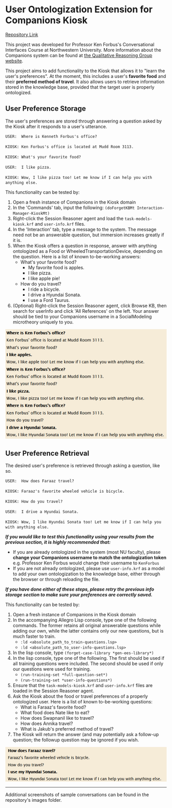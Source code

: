# User Ontologization Extension for Companions Kiosk

[Repository Link](https://github.com/swapnanildeb/EECS_396_conversational_interfaces)

This project was developed for Professor Ken Forbus's Conversational Interfaces Course at Northwestern University.
More information about the Companions system can be found at [the Qualitative Reasoning Group website](http://www.qrg.northwestern.edu/).

This project aims to add functionality to the Kiosk that allows it to "learn the user's preferences". At the moment, this includes a user's **favorite food** and their **preferred method of travel**. It also allows users to retrieve information stored in the knowledge base, provided that the target user is properly ontologized.

## User Preference Storage

The user's preferences are stored through answering a question asked by the Kiosk after it responds to a user's utterance. 
```
USER:  Where is Kenneth Forbus's office?

KIOSK: Ken Forbus's office is located at Mudd Room 3113.

KIOSK: What's your favorite food?

USER:  I like pizza.

KIOSK: Wow, I like pizza too! Let me know if I can help you with anything else.
```

This functionality can be tested by: 
1. Open a fresh instance of Companions in the Kiosk domain
2. In the 'Commands' tab, input the following: `(doForgetKBMt Interaction-Manager-KioskMt)`
3. Right-click the Session Reasoner agent and load the `task-models-kiosk.krf` and `user-info.krf` files.
4. In the 'Interaction' tab, type a message to the system. The message need not be an answerable question, but immersion increases greatly if it is.
5. When the Kiosk offers a question in response, answer with anything ontologized as a Food or WheeledTransportationDevice, depending on the question. Here is a list of known to-be-working answers:
   * What's your favorite food?
     - My favorite food is apples.
     - I like pizza.
     - I like apple pie!
   * How do you travel?
     - I ride a bicycle.
     - I drive a Hyundai Sonata.
     - I use a Ford Taurus.
6. \(Optional) Right-click the Session Reasoner agent, click Browse KB, then search for userInfo and click 'All References' on the left. Your answer should be tied to your Companions username in a SocialModeling microtheory uniquely to you.

<p align="center">
  <img src="images/info_storage_1.png" alt="Example of information storage functionality through conversation">
</p>

## User Preference Retrieval

The desired user's preference is retrieved through asking a question, like so. 
```
USER:  How does Faraaz travel?

KIOSK: Faraaz's favorite wheeled vehicle is bicycle.

KIOSK: How do you travel?

USER:  I drive a Hyundai Sonata.

KIOSK: Wow, I like Hyundai Sonata too! Let me know if I can help you with anything else.
```

***If you would like to test this functionality using your results from the previous section, it is highly recommended that:***
- If you are already ontologized in the system (most NU faculty), please **change your Companions username to match the ontologization token** e.g. Professor Ken Forbus would change their username to `KenForbus`
- If you are not already ontologized, please use `user-info.krf` as a model to add your own ontologization to the knowledge base, either through the browser or through reloading the file.

***If you have done either of these steps, please retry the previous info storage section to make sure your preferences are correctly saved.***

This functionality can be tested by:
1. Open a fresh instance of Companions in the Kiosk domain
2. In the accompanying Allegro Lisp console, type one of the following commands. The former retains all original answerable questions while adding our own, while the latter contains only our new questions, but is much faster to train.
   * `:ld <absolute_path_to_train-questions.lsp>`
   * `:ld <absolute_path_to_user-info-questions.lsp>`
3. In the lisp console, type `(forget-case-library *gen-ees-library*)`
4. In the lisp console, type one of the following. The first should be used if all training questions were included. The second should be used if only our questions were used for training.
   * `(run-training-set *full-question-set*)`
   * `(run-training-set *user-info-questions*)`
5. Ensure that the `task-models-kiosk.krf` and `user-info.krf` files are loaded in the Session Reasoner agent.
6. Ask the Kiosk about the food or travel preferences of a properly ontologized user. Here is a list of known to-be-working questions:
   * What is Faraaz's favorite food?
   * What food does Nate like to eat?
   * How does Swapnanil like to travel?
   * How does Annika travel?
   * What is Jakub's preferred method of travel?
7. The Kiosk will return the answer (and may potentially ask a follow-up question; the followup question may be ignored if you wish.

<p align="center">
  <img src="images/info_retrieval_1.png" alt="Example of information retrieval functionality">
</p>

***

Additional screenshots of sample conversations can be found in the repository's images folder.
